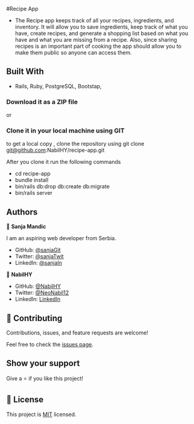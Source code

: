 #Recipe App

- The Recipe app keeps track of all your recipes, ingredients, and inventory. It will allow you to save ingredients, keep track of what you have, create recipes, and generate a shopping list based on what you have and what you are missing from a recipe. Also, since sharing recipes is an important part of cooking the app should allow you to make them public so anyone can access them.

## Built With

- Rails, Ruby, PostgreSQL, Bootstap, 

### Download it as a ZIP file

or

### Clone it in your local machine using GIT

to get a local copy , clone the repository using git clone
git@github.com:NabilHY/recipe-app.git

After you clone it run the following commands

- cd recipe-app
- bundle install
- bin/rails db:drop db:create db:migrate
- bin/rails server

## Authors

👤 **Sanja Mandic**

I am an aspiring web developer from Serbia.

- GitHub: [@sanjaGit](https://github.com/Sanja969)
- Twitter: [@sanjaTwit](https://twitter.com/SanjaMandic42)
- LinkedIn: [@sanjaIn](https://linkedin.com/in/sanja-mandic-823995a2/)

👤 **NabilHY**

- GitHub: [@NabilHY](https://github.com/NabilHY)
- Twitter: [@NeoNabil12](https://twitter.com/NeoNabil2)
- LinkedIn: [LinkedIn](https://www.linkedin.com/in/nabil-hayoun/)

## 🤝 Contributing

Contributions, issues, and feature requests are welcome!

Feel free to check the [issues page](https://github.com/NabilHY/recipe-app/issues).

## Show your support

Give a ⭐️ if you like this project!

## 📝 License

This project is [MIT](https://github.com/NabilHY/recipe-app/blob/dev/MIT.md) licensed.